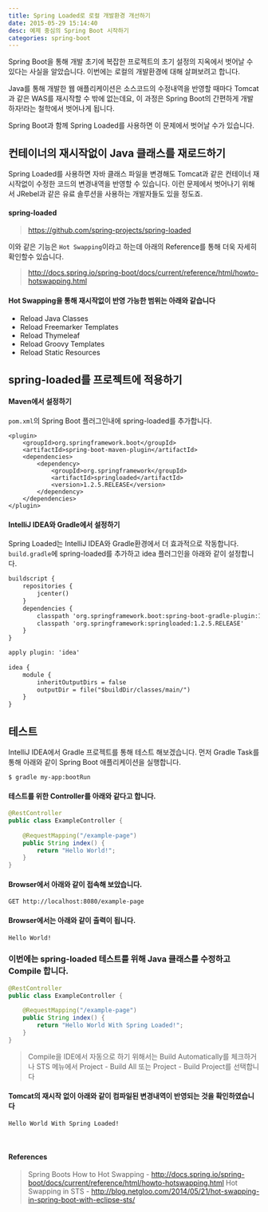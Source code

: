 ```yaml
---
title: Spring Loaded로 로컬 개발환경 개선하기
date: 2015-05-29 15:14:40
desc: 예제 중심의 Spring Boot 시작하기
categories: spring-boot
---
```


Spring Boot을 통해 개발 초기에 복잡한 프로젝트의 초기 설정의 지옥에서 벗어날 수 있다는 사실을 알았습니다. 이번에는 로컬의 개발환경에 대해 살펴보려고 합니다.

Java를 통해 개발한 웹 애플리케이션은 소스코드의 수정내역을 반영할 때마다 Tomcat과 같은 WAS를 재시작할 수 밖에 없는데요, 이 과정은 Spring Boot의 간편하게 개발하자!라는 철학에서 벗어나게 됩니다.

Spring Boot과 함께 Spring Loaded를 사용하면 이 문제에서 벗어날 수가 있습니다.

## 컨테이너의 재시작없이 Java 클래스를 재로드하기

Spring Loaded를 사용하면 자바 클래스 파일을 변경해도 Tomcat과 같은 컨테이너 재시작없이 수정한 코드의 변경내역을 반영할 수 있습니다. 이런 문제에서 벗어나기 위해서 JRebel과 같은 유료 솔루션을 사용하는 개발자들도 있을 정도죠.

#### spring-loaded
>https://github.com/spring-projects/spring-loaded

이와 같은 기능은 `Hot Swapping`이라고 하는데 아래의 Reference를 통해 더욱 자세히 확인할수 있습니다.

> http://docs.spring.io/spring-boot/docs/current/reference/html/howto-hotswapping.html


#### Hot Swapping을 통해 재시작없이 반영 가능한 범위는 아래와 같습니다

- Reload Java Classes
- Reload Freemarker Templates
- Reload Thymeleaf
- Reload Groovy Templates
- Reload Static Resources

## spring-loaded를 프로젝트에 적용하기

#### Maven에서 설정하기

`pom.xml`의 Spring Boot 플러그인내에 spring-loaded를 추가합니다.

```
<plugin>
    <groupId>org.springframework.boot</groupId>
    <artifactId>spring-boot-maven-plugin</artifactId>
    <dependencies>
        <dependency>
            <groupId>org.springframework</groupId>
            <artifactId>springloaded</artifactId>
            <version>1.2.5.RELEASE</version>
        </dependency>
    </dependencies>
</plugin>
```

#### IntelliJ IDEA와 Gradle에서 설정하기

Spring Loaded는 IntelliJ IDEA와 Gradle환경에서 더 효과적으로 작동합니다. `build.gradle`에 spring-loaded를 추가하고 idea 플러그인을 아래와 같이 설정합니다.

```xml
buildscript {
    repositories { 
        jcenter() 
    }
    dependencies {
        classpath 'org.springframework.boot:spring-boot-gradle-plugin:1.5.3.RELEASE'
        classpath 'org.springframework:springloaded:1.2.5.RELEASE'
    }
}

apply plugin: 'idea'
 
idea {
    module {
        inheritOutputDirs = false
        outputDir = file("$buildDir/classes/main/")
    }
}
```


## 테스트

IntelliJ IDEA에서 Gradle 프로젝트를 통해 테스트 해보겠습니다. 먼저 Gradle Task를 통해 아래와 같이 Spring Boot 애플리케이션을 실행합니다.

```
$ gradle my-app:bootRun
```

#### 테스트를 위한 Controller를 아래와 같다고 합니다.

```java
@RestController
public class ExampleController {
 
    @RequestMapping("/example-page")
    public String index() {
        return "Hello World!";
    }
}
```

#### Browser에서 아래와 같이 접속해 보았습니다.

```
GET http://localhost:8080/example-page
```

#### Browser에서는 아래와 같이 출력이 됩니다.

```
Hello World!
```

### 이번에는 spring-loaded 테스트를 위해 Java 클래스를 수정하고 Compile 합니다.

```java
@RestController
public class ExampleController {
 
    @RequestMapping("/example-page")
    public String index() {
        return "Hello World With Spring Loaded!";
    }
}
```

> Compile을 IDE에서 자동으로 하기 위해서는 Build Automatically를 체크하거나 STS 메뉴에서 Project - Build All 또는 Project - Build Project를 선택합니다

#### Tomcat의 재시작 없이 아래와 같이 컴파일된 변경내역이 반영되는 것을 확인하였습니다 

```
Hello World With Spring Loaded!
```

<br>

#### References

> Spring Boots How to Hot Swapping - http://docs.spring.io/spring-boot/docs/current/reference/html/howto-hotswapping.html
Hot Swapping in STS - http://blog.netgloo.com/2014/05/21/hot-swapping-in-spring-boot-with-eclipse-sts/



